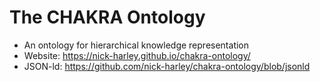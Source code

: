 # The CHAKRA Ontology

- An ontology for hierarchical knowledge representation 
- Website: <https://nick-harley.github.io/chakra-ontology/>
- JSON-ld: <https://github.com/nick-harley/chakra-ontology/blob/jsonld>
